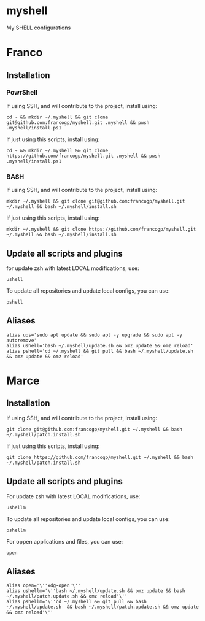 # myshell
My SHELL configurations

# Franco
## Installation 

### PowrShell
If using SSH, and will contribute to the project, install using:
```
cd ~ && mkdir ~/.myshell && git clone git@github.com:francogp/myshell.git .myshell && pwsh .myshell/install.ps1
```
If just using this scripts, install using:
```
cd ~ && mkdir ~/.myshell && git clone https://github.com/francogp/myshell.git .myshell && pwsh .myshell/install.ps1
```
### BASH
If using SSH, and will contribute to the project, install using:
```
mkdir ~/.myshell && git clone git@github.com:francogp/myshell.git ~/.myshell && bash ~/.myshell/install.sh
```
If just using this scripts, install using:
```
mkdir ~/.myshell && git clone https://github.com/francogp/myshell.git ~/.myshell && bash ~/.myshell/install.sh
```
## Update all scripts and plugins
for update zsh with latest LOCAL modifications, use:
```
ushell
```
To update all repositories and update local configs, you can use:
```
pshell
```
## Aliases
```
alias uos='sudo apt update && sudo apt -y upgrade && sudo apt -y autoremove'
alias ushell='bash ~/.myshell/update.sh && omz update && omz reload'
alias pshell='cd ~/.myshell && git pull && bash ~/.myshell/update.sh && omz update && omz reload'
```

# Marce
## Installation 

If using SSH, and will contribute to the project, install using:
```
git clone git@github.com:francogp/myshell.git ~/.myshell && bash ~/.myshell/patch.install.sh
```
If just using this scripts, install using:
```
git clone https://github.com/francogp/myshell.git ~/.myshell && bash ~/.myshell/patch.install.sh
```

## Update all scripts and plugins
For update zsh with latest LOCAL modifications, use:
```
ushellm
```
To update all repositories and update local configs, you can use:
```
pshellm
```
For oppen applications and files, you can use:
```
open
```

## Aliases
```
alias open='\''xdg-open'\''
alias ushellm='\''bash ~/.myshell/update.sh && omz update && bash ~/.myshell/patch.update.sh && omz reload'\''
alias pshellm='\''cd ~/.myshell && git pull && bash ~/.myshell/update.sh  && bash ~/.myshell/patch.update.sh && omz update && omz reload'\''
```
